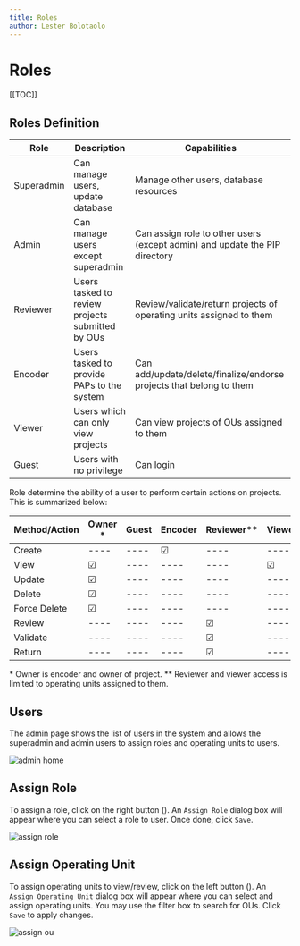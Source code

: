 ```yaml
---
title: Roles
author: Lester Bolotaolo
---
```


# Roles

[[TOC]]

## Roles Definition

| Role 			|	Description	|	Capabilities	|
|---------------|---------------|-------------------|
| Superadmin	|	Can manage users, update database |	Manage other users, database resources |
| Admin			|	Can manage users except superadmin | Can assign role to other users (except admin) and update the PIP directory	|
| Reviewer		|	Users tasked to review projects submitted by OUs |	Review/validate/return projects of operating units assigned to them				|
| Encoder		|	Users tasked to provide PAPs to the system	| Can add/update/delete/finalize/endorse projects that belong to them |
| Viewer		|	Users which can only view projects | Can view projects of OUs assigned to them					|
| Guest			|	Users with no privilege | Can login |

Role determine the ability of a user to perform certain actions on projects. This is summarized below:

| Method/Action | Owner * | Guest | Encoder | Reviewer** | Viewer** | Admin | Superadmin |
|----|----|----|----|----|----|----|----|
|Create|----|----|&#9745;|----|----|----|----|
|View|&#9745;|----|----|----|&#9745;|&#9745;|&#9745;|
|Update|&#9745;|----|----|----|----|----|----|
|Delete|&#9745;|----|----|----|----|----|----|
|Force Delete|&#9745;|----|----|----|----|----|----|
|Review|----|----|----|&#9745;|----|----|----|
|Validate|----|----|----|&#9745;|----|----|----|
|Return|----|----|----|&#9745;|----|----|----|
\* Owner is encoder and owner of project.
\** Reviewer and viewer access is limited to operating units assigned to them.

## Users

The admin page shows the list of users in the system and allows the superadmin and admin users to assign roles and operating units to users.

![admin home](https://user-images.githubusercontent.com/29625844/83619872-0afe5c80-a5bf-11ea-9775-af1b3adc8e48.png)

## Assign Role

To assign a role, click on the right button (<span class="iconify" data-icon="mdi:account" data-inline="false"></span>). An `Assign Role` dialog box will appear where you can select a role to user. Once done, click `Save`.

![assign role](https://user-images.githubusercontent.com/29625844/83619882-0d60b680-a5bf-11ea-8666-484353291e21.png)

## Assign Operating Unit

To assign operating units to view/review, click on the left button (<span class="iconify" data-icon="mdi:view-grid" data-inline="false"></span>). An `Assign Operating Unit` dialog box will appear where you can select and assign operating units. You may use the filter box to search for OUs. Click `Save` to apply changes.

![assign ou](https://user-images.githubusercontent.com/29625844/83619880-0cc82000-a5bf-11ea-90f2-c8b66abbf71c.png)

